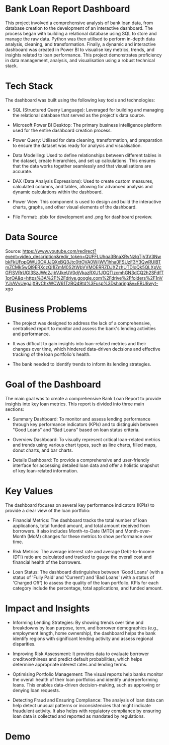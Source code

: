 # Bank Loan Report Dashboard

This project involved a comprehensive analysis of bank loan data, from database creation to the development of an interactive dashboard. The process began with building a relational database using SQL to store and manage the raw data. Python was then utilised to perform in-depth data analysis, cleaning, and transformation. Finally, a dynamic and interactive dashboard was created in Power BI to visualise key metrics, trends, and insights related to loan performance. This project demonstrates proficiency in data management, analysis, and visualisation using a robust technical stack.

# Tech Stack

The dashboard was built using the following key tools and technologies:

- SQL (Structured Query Language): Leveraged for building and managing the relational database that served as the project's data source.

- Microsoft Power BI Desktop: The primary business intelligence platform used for the entire dashboard creation process.

- Power Query: Utilised for data cleaning, transformation, and preparation to ensure the dataset was ready for analysis and visualisation.

- Data Modelling: Used to define relationships between different tables in the dataset, create hierarchies, and set up calculations. This ensures that the data works together seamlessly and that visualisations are accurate.

- DAX (Data Analysis Expressions): Used to create custom measures, calculated columns, and tables, allowing for advanced analysis and dynamic calculations within the dashboard.

- Power View: This component is used to design and build the interactive charts, graphs, and other visual elements of the dashboard.

- File Format: .pbix for development and .png for dashboard preview.

# Data Source
Source:
https://www.youtube.com/redirect?event=video_description&redir_token=QUFFLUhqa3BnaXRvNzlqTjV3V3NwbkFkUFppQWU0OXJJQXxBQ3Jtc0ttOVA0WjlWV1hha0FSUzF3Y3QwRUlBTmZCMk5wQl9ERXczQi1lZmM0S2tWbVVMOERRZDJXZzhUTDloQk5QLXpVcGFlSVRrUGI3SzJWc2JjbVJkeUV0djVkazRXU1JOQTIzcmhGN3dCQ2h2SFdfT1prOA&q=https%3A%2F%2Fdrive.google.com%2Fdrive%2Ffolders%2F1nVYJrAVvUegJjX9vChxWCW61TzBQ49td%3Fusp%3Dsharing&v=EBU9wyt-xgo



# Business Problems
- The project was designed to address the lack of a comprehensive, centralised report to monitor and assess the bank's lending activities and performance.

- It was difficult to gain insights into loan-related metrics and their changes over time, which hindered data-driven decisions and effective tracking of the loan portfolio's health.

- The bank needed to identify trends to inform its lending strategies.

# Goal of the Dashboard
The main goal was to create a comprehensive Bank Loan Report to provide insights into key loan metrics. This report is divided into three main sections:

- Summary Dashboard: To monitor and assess lending performance through key performance indicators (KPIs) and to distinguish between "Good Loans" and "Bad Loans" based on loan status criteria.

- Overview Dashboard: To visually represent critical loan-related metrics and trends using various chart types, such as line charts, filled maps, donut charts, and bar charts.

- Details Dashboard: To provide a comprehensive and user-friendly interface for accessing detailed loan data and offer a holistic snapshot of key loan-related information.

# Key Values
The dashboard focuses on several key performance indicators (KPIs) to provide a clear view of the loan portfolio:
- Financial Metrics: The dashboard tracks the total number of loan applications, total funded amount, and total amount received from borrowers. It also includes Month-to-Date (MTD) and Month-over-Month (MoM) changes for these metrics to show performance over time.

- Risk Metrics: The average interest rate and average Debt-to-Income (DTI) ratio are calculated and tracked to gauge the overall cost and financial health of the borrowers.

- Loan Status: The dashboard distinguishes between 'Good Loans' (with a status of 'Fully Paid' and 'Current') and 'Bad Loans' (with a status of 'Charged Off') to assess the quality of the loan portfolio. KPIs for each category include the percentage, total applications, and funded amount.

# Impact and Insights
- Informing Lending Strategies: By showing trends over time and breakdowns by loan purpose, term, and borrower demographics (e.g., employment length, home ownership), the dashboard helps the bank identify regions with significant lending activity and assess regional disparities.

- Improving Risk Assessment: It provides data to evaluate borrower creditworthiness and predict default probabilities, which helps determine appropriate interest rates and lending terms.

- Optimising Portfolio Management: The visual reports help banks monitor the overall health of their loan portfolios and identify underperforming loans. This enables data-driven decision-making, such as approving or denying loan requests.

- Detecting Fraud and Ensuring Compliance: The analysis of loan data can help detect unusual patterns or inconsistencies that might indicate fraudulent activity. It also helps with regulatory compliance by ensuring loan data is collected and reported as mandated by regulations.

# Demo 

